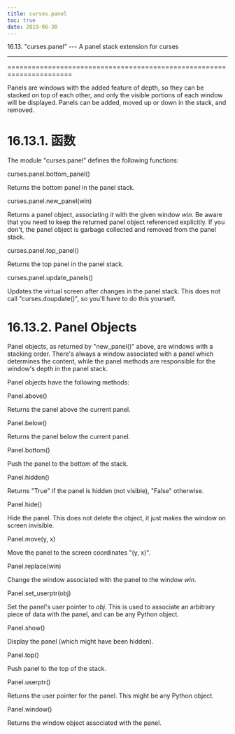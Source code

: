 ```yaml
---
title: curses.panel
toc: true
date: 2019-06-30
---
```

16.13. "curses.panel" --- A panel stack extension for curses
************************************************************

======================================================================

Panels are windows with the added feature of depth, so they can be
stacked on top of each other, and only the visible portions of each
window will be displayed.  Panels can be added, moved up or down in
the stack, and removed.


16.13.1. 函数
=============

The module "curses.panel" defines the following functions:

curses.panel.bottom_panel()

   Returns the bottom panel in the panel stack.

curses.panel.new_panel(win)

   Returns a panel object, associating it with the given window *win*.
   Be aware that you need to keep the returned panel object referenced
   explicitly.  If you don't, the panel object is garbage collected
   and removed from the panel stack.

curses.panel.top_panel()

   Returns the top panel in the panel stack.

curses.panel.update_panels()

   Updates the virtual screen after changes in the panel stack. This
   does not call "curses.doupdate()", so you'll have to do this
   yourself.


16.13.2. Panel Objects
======================

Panel objects, as returned by "new_panel()" above, are windows with a
stacking order. There's always a window associated with a panel which
determines the content, while the panel methods are responsible for
the window's depth in the panel stack.

Panel objects have the following methods:

Panel.above()

   Returns the panel above the current panel.

Panel.below()

   Returns the panel below the current panel.

Panel.bottom()

   Push the panel to the bottom of the stack.

Panel.hidden()

   Returns "True" if the panel is hidden (not visible), "False"
   otherwise.

Panel.hide()

   Hide the panel. This does not delete the object, it just makes the
   window on screen invisible.

Panel.move(y, x)

   Move the panel to the screen coordinates "(y, x)".

Panel.replace(win)

   Change the window associated with the panel to the window *win*.

Panel.set_userptr(obj)

   Set the panel's user pointer to *obj*. This is used to associate an
   arbitrary piece of data with the panel, and can be any Python
   object.

Panel.show()

   Display the panel (which might have been hidden).

Panel.top()

   Push panel to the top of the stack.

Panel.userptr()

   Returns the user pointer for the panel.  This might be any Python
   object.

Panel.window()

   Returns the window object associated with the panel.
